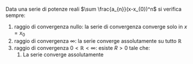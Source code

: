Data una serie di potenze reali $\sum \frac{a_{n}}(x-x_{0})^n$ si verifica sempre:
1. raggio di convergenza nullo: la serie di convergenza converge solo in $x=x_{0}$
2. raggio di convergenza $\infty$: la serie converge assolutamente su tutto $\mathbb{R}$
3. raggio di convergenza $0 < \mathbb{R} < \infty$: esiste $R > 0$ tale che:
	1. La serie converge assolutamente 